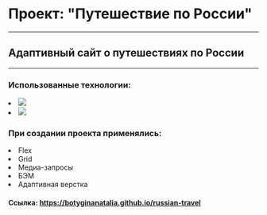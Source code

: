 # Проект: "Путешествие по России"
___
## Aдаптивный сайт о путешествиях по России
___
### Использованные технологии:  
  <p align="left">
  <li><img src="https://img.shields.io/badge/html5-%23E34F26.svg?style=for-the-badge&logo=html5&logoColor=white" /></li>
  <li><img src="https://img.shields.io/badge/css3-%231572B6.svg?style=for-the-badge&logo=css3&logoColor=white" /></li>  
  </p>

### При создании проекта применялись:  
  <p align="left">
  <li>Flex</li>
  <li>Grid</li>
  <li>Медиа-запросы</li>
  <li>БЭМ</li>
  <li>Адаптивная верстка</li>
  </p>

#### Ссылка: https://botyginanatalia.github.io/russian-travel

